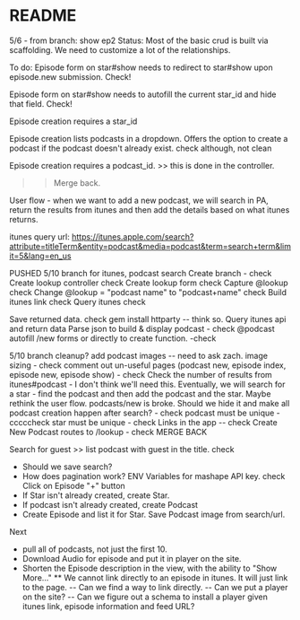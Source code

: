 # README

5/6 - from branch: show ep2
Status: Most of the basic crud is built via scaffolding. We need to customize a lot of the relationships. 

To do:
Episode form on star#show needs to redirect to star#show upon episode.new submission. Check!

Episode form on star#show needs to autofill the current star_id and hide that field. Check!

Episode creation requires a star_id

Episode creation lists podcasts in a dropdown. Offers the option to create a podcast if the podcast doesn't already exist. check although, not clean
<!-- <%= form.select :star_id, options_for_select([[@star.name, @star.id]]) %>  -->
<!-- <%= form.select :podcast_id, options_for_select([[@podcast.name, @podcast.id]]) %>  -->

Episode creation requires a podcast_id. >> this is done in the controller.

>> Merge back.


User flow - when we want to add a new podcast, we will search in PA, return the results from itunes and then add the details based on what itunes returns. 

itunes query url: https://itunes.apple.com/search?attribute=titleTerm&entity=podcast&media=podcast&term=search+term&limit=5&lang=en_us

PUSHED 5/10 branch for itunes, podcast search
Create branch - check
Create lookup controller check
Create lookup form check
Capture @lookup check 
Change @lookup = "podcast name" to "podcast+name" check
Build itunes link check
Query itunes check
	
Save returned data. check
	gem install httparty -- think so. 
	Query itunes api and return data
Parse json to build & display podcast - check
@podcast autofill /new forms or directly to create function. -check 

5/10 branch cleanup?
add podcast images -- need to ask zach.
image sizing - check
comment out un-useful pages (podcast new, episode index, episode new, episode show) - check
Check the number of results from itunes#podcast - I don't think we'll need this. Eventually, we will search for a star - find the podcast and then add the podcast and the star. Maybe rethink the user flow. 
podcasts/new is broke. Should we hide it and make all podcast creation happen after search? - check
podcast must be unique - cccccheck
star must be unique - check
Links in the app -- check
Create New Podcast routes to /lookup - check
MERGE BACK



Search for guest >> list podcast with guest in the title. check
 - Should we save search?
 - How does pagination work?
ENV Variables for mashape API key. check
Click on Episode "+" button
 - If Star isn't already created, create Star.
 - If podcast isn't already created, create Podcast
 - Create Episode and list it for Star.
Save Podcast image from search/url.

 Next
  - pull all of podcasts, not just the first 10.
  - Download Audio for episode and put it in player on the site. 
  - Shorten the Episode description in the view, with the ability to "Show More..."
** We cannot link directly to an episode in itunes. It will just link to the page.
 -- Can we find a way to link directly.
 -- Can we put a player on the site?
 -- Can we figure out a schema to install a player given itunes link, episode information and feed URL?
